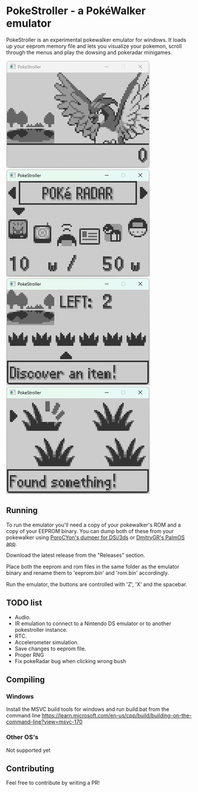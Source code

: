 # PokeStroller - a PokéWalker emulator
PokeStroller is an experimental pokewalker emulator for windows. It loads up your eeprom memory file and lets you visualize your pokemon, scroll through the menus and play the dowsing and pokeradar minigames.

![home](https://github.com/jpcerrone/pokestroller/blob/refactor/img/home.gif)
![menu](https://github.com/jpcerrone/pokestroller/blob/refactor/img/menu.gif)
![dowsing](https://github.com/jpcerrone/pokestroller/blob/refactor/img/dowsing.gif)
![battle](https://github.com/jpcerrone/pokestroller/blob/refactor/img/battle.gif)

## Running
To run the emulator you'll need a copy of your pokewalker's ROM and a copy of your EEPROM binary. You can dump both of these from your pokewalker using [PoroCYon's dumper for DSi/3ds](https://git.titandemo.org/PoroCYon/pokewalker-rom-dumper) or [DmitryGR's PalmOS app](https://dmitry.gr/?r=05.Projects&proj=28.%20pokewalker#_TOC_377b8050cfd1e60865685a4ca39bc4c0).

Download the latest release from the "Releases" section. 

Place both the eeprom and rom files in the same folder as the emulator binary and rename them to 'eeprom.bin' and 'rom.bin' accordingly.

Run the emulator, the buttons are controlled with 'Z', 'X' and the spacebar.

## TODO list
- Audio.
- IR emulation to connect to a Nintendo DS emulator or to another pokestroller instance.
- RTC.
- Accelerometer simulation.
- Save changes to eeprom file.
- Proper RNG
- Fix pokeRadar bug when clicking wrong bush

## Compiling
### Windows
Install the MSVC build tools for windows and run build.bat from the command line
https://learn.microsoft.com/en-us/cpp/build/building-on-the-command-line?view=msvc-170
### Other OS's
Not supported yet

## Contributing
Feel free to contribute by writing a PR!


